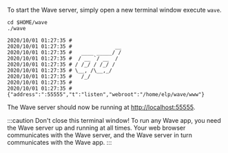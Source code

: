 To start the Wave server, simply open a new terminal window execute `wave`.

```shell 
cd $HOME/wave
./wave
```

```
2020/10/01 01:27:35 # 
2020/10/01 01:27:35 #              __
2020/10/01 01:27:35 #   ____ _____/ /
2020/10/01 01:27:35 #  / __ `/ __  /
2020/10/01 01:27:35 # / /_/ / /_/ /
2020/10/01 01:27:35 # \__, /\__,_/
2020/10/01 01:27:35 #   /_/
2020/10/01 01:27:35 # 
2020/10/01 01:27:35 # {"address":":55555","t":"listen","webroot":"/home/elp/wave/www"}

```

The Wave server should now be running at [http://localhost:55555](http://localhost:55555).

:::caution Don't close this terminal window! 
To run any Wave app, you need the Wave server up and running at all times. Your web browser communicates with the Wave server, and the Wave server in turn communicates with the Wave app.
:::

